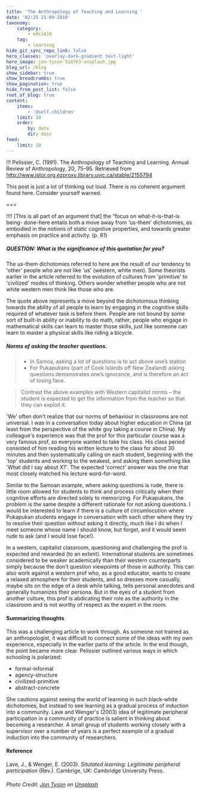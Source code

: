 ```yaml
---
title: 'The Anthropology of Teaching and Learning '
date: '02:25 21-09-2018'
taxonomy:
    category:
        - edci614
    tag:
        - learning
hide_git_sync_repo_link: false
hero_classes: 'overlay-dark-gradient text-light'
hero_image: jon-tyson-518763-unsplash.jpg
blog_url: /blog
show_sidebar: true
show_breadcrumbs: true
show_pagination: true
hide_from_post_list: false
root_of_blog: true
content:
    items:
        - '@self.children'
    limit: 10
    order:
        by: date
        dir: desc
feed:
    limit: 10
---
```


!!! Pelissier, C. (1991). The Anthropology of Teaching and Learning. Annual Review of Anthropology, 20, 75–95. Retrieved from http://www.jstor.org.ezproxy.library.uvic.ca/stable/2155794

This post is just a lot of thinking out loud. There is no coherent argument found here. Consider yourself warned.

===

!!!! [This is all part of an argument that] the “focus on what-it-is-that-is being- done-here entails both a move away from ‘us-them’ dichotomies, as embodied in the notions of static cognitive properties, and towards greater emphasis on practice and activity. (p. 81)

##### QUESTION: What is the significance of this quotation for you?

The us-them dichotomies referred to here are the result of our tendency to 'other' people who are not like 'us' (western, white men). Some theorists earlier in the article referred to the evolution of cultures from 'primitive' to 'civilized' modes of thinking. Others wonder whether people who are not white western men think like those who are.

The quote above represents a move beyond the dichotomous thinking towards the ability of all people to learn by engaging in the cognitive skills required of whatever task is before them. People are not bound by some sort of built-in ability or inability to do math, rather, people who engage in mathematical skills can learn to master those skills, just like someone can learn to master a physical skills like riding a bicycle.

##### Norms of asking the teacher questions.

> - In Samoa, asking a lot of questions is to act above one’s station
> - For Pukapukans (part of Cook Islands off New Zealand) asking questions demonstrates one’s ignorance, and is therefore an act of losing face.

> Contrast the above examples with Western capitalist norms – the student is expected to get the information from the teacher so that they can exploit it.

'We' often don't realize that our norms of behaviour in classrooms are not universal. I was in a conversation today about higher education in China (at least from the perspective of the white guy taking a course in China). My colleague's experience was that the prof for this particular course was a very famous prof, so everyone wanted to take his class. His class period consisted of him reading his written lecture to the class for about 30 minutes and then systematically calling on each student, beginning with the 'top' students and working to the weakest, and asking them something like 'What did I say about X?'. The expected 'correct' answer was the one that most closely matched his lecture word-for-word.

Similar to the Samoan example, where asking questions is rude, there is little room allowed for students to think and process critically when their cognitive efforts are directed solely to memorizing. For Pukapukans, the problem is the same despite a different rationale for not asking questions. I would be interested to learn if there is a culture of circumlocution where Pukapukan students engage in conversation with each other where they try to resolve their question without asking it directly, much like I do when I meet someone whose name I should know, but forget, and it would seem rude to ask (and I would lose face!).

In a western, capitalist classroom, questioning and challenging the prof is expected and rewarded (to an extent). International students are sometimes considered to be weaker academically than their western counterparts simply because the don't question viewpoints of those in authority. This can also work against a western prof who, as a good educator, wants to create a relaxed atmosphere for their students, and so dresses more casually, maybe sits on the edge of a desk while talking, tells personal anecdotes and generally humanizes their persona. But in the eyes of a student from another culture, this prof is abdicating their role as the authority in the classroom and is not worthy of respect as the expert in the room.

#### Summarizing thoughts

This was a challenging article to work through. As someone not trained as an anthropologist, it was difficult to connect some of the ideas with my own experience, especially in the earlier parts of the article. In the end though, the point became more clear. Pelissier outlined various ways in which schooling is polarized:
- formal-informal
- agency-structure
- civilized-primitive
- abstract-concrete

She cautions against seeing the world of learning in such black-white dichotomies, but instead to see learning as a gradual process of induction into a community. Lave and Wenger's (2003) idea of legitimate peripheral participation in a community of practice is salient in thinking about becoming a researcher. A small group of students working closely with a supervisor over a number of years is a perfect example of a gradual induction into the community of researchers.

#### Reference
Lave, J., & Wenger, E. (2003). *Situtated learning: Legitimate peripheral participation* (Rev.). Cambrige, UK: Cambridge University Press.

###### Photo Credit: [Jon Tyson](https://unsplash.com/photos/SN4Hu4v1a0M) on [Unsplash](https://unsplash.com/search/photos/community)
